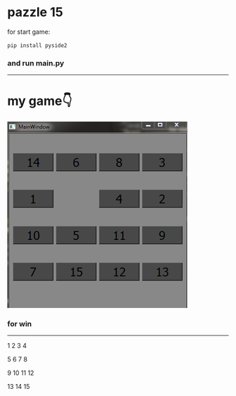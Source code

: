 # pazzle 15

for start game:

```
pip install pyside2
```
### and run main.py

---
# my game👇

![game](game_p_15.PNG)

### for win

---

1  2  3  4

5  6  7  8

9 10 11 12

13  14  15